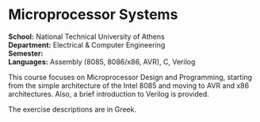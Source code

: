 # Microprocessor Systems

**School:** National Technical University of Athens\
**Department:** Electrical & Computer Engineering\
**Semester:** \
**Languages:** Assembly (8085, 8086/x86, AVR), C, Verilog

This course focuses on Microprocessor Design and Programming, starting from the simple architecture of the Intel 8085 and moving to AVR and x86 architectures. Also, a brief introduction to Verilog is provided.

The exercise descriptions are in Greek.
